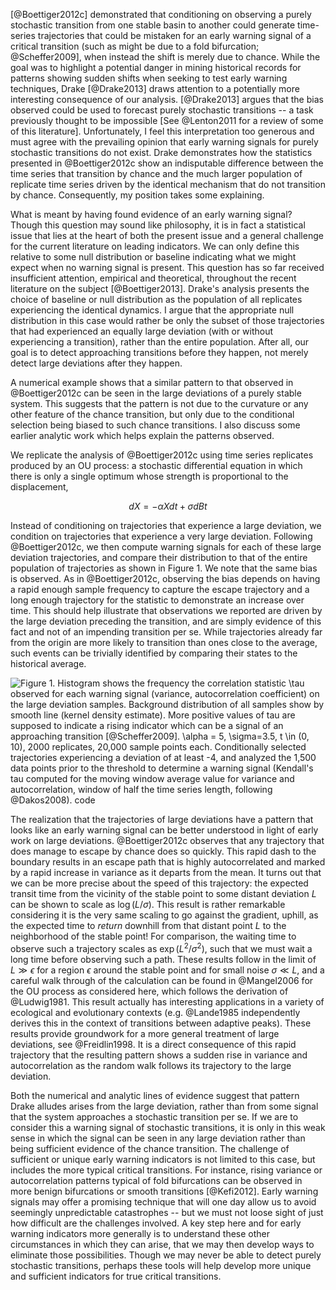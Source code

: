 
<!-- Intro: recap claims -->
[@Boettiger2012c] demonstrated that conditioning on observing a purely stochastic transition from one stable basin to another could generate time-series trajectories that could be mistaken for an early warning signal of a critical transition (such as might be due to a fold bifurcation; @Scheffer2009], when instead the shift is merely due to chance.  While the goal was to highlight a potential danger in mining historical records for patterns showing sudden shifts when seeking to test early warning techniques, Drake [@Drake2013] draws attention to a potentially more interesting consequence of our analysis.  [@Drake2013] argues that the bias observed could be used to forecast purely stochastic transitions -- a task previously thought to be impossible [See @Lenton2011 for a review of some of this literature].  Unfortunately, I feel this interpretation too generous and must agree with the prevailing opinion that early warning signals for purely stochastic transitions do not exist.  Drake demonstrates how the statistics presented in @Boettiger2012c show an indisputable difference between the time series that transition by chance and the much larger population of replicate time series driven by the identical mechanism that do not transition by chance.  Consequently, my position takes some explaining.  

<!-- Thesis -->
What is meant by having found evidence of an early warning signal?  Though this question may sound like philosophy, it is in fact a statistical issue that lies at the heart of both the present issue and a general challenge for the current literature on leading indicators. We can only define this relative to some null distribution or baseline indicating what we might expect when no warning signal is present. This question has so far received insufficient attention, empirical and theoretical, throughout the recent literature on the subject [@Boettiger2013].  Drake's analysis presents the choice of baseline or null distribution as the population of all replicates experiencing the identical dynamics.  I argue that the appropriate null distribution in this case would rather be only the subset of those trajectories that had experienced an equally large deviation (with or without experiencing a transition), rather than the entire population. After all, our goal is to detect approaching transitions before they happen, not merely detect large deviations after they happen.  

A numerical example shows that a similar pattern to that observed in @Boettiger2012c can be seen in the large deviations of a purely stable system. This suggests that the pattern is not due to the curvature or any other feature of the chance transition, but only due to the conditional selection being biased to such chance transitions.  I also discuss some earlier analytic work which helps explain the patterns observed. 


<!-- numerical example --> 

We replicate the analysis of @Boettiger2012c using time series replicates produced by an OU process: a stochastic differential equation in which there is only a single optimum whose strength is proportional to the displacement,

$$ dX = - \alpha X dt + \sigma dBt $$

Instead of conditioning on trajectories that experience a large deviation, we condition on trajectories that experience a very large deviation.  Following @Boettiger2012c, we then compute warning signals for each of these large deviation trajectories, and compare their distribution to that of the entire population of trajectories as shown in Figure 1. We note that the same bias is observed.  As in @Boettiger2012c, observing the bias depends on having a rapid enough sample frequency to capture the escape trajectory and a long enough trajectory for the statistic to demonstrate an increase over time. This should help illustrate that observations we reported are driven by the large deviation preceding the transition, and are simply evidence of this fact and not of an impending transition per se.  While trajectories already far from the origin are more likely to transition than ones close to the average, such events can be trivially identified by comparing their states to the historical average.  



![Figure 1. Histogram shows the frequency the correlation statistic $\tau$ observed for each warning signal (variance, autocorrelation coefficient) on the large deviation samples.  Background distribution of all samples show by smooth line (kernel density estimate).  More positive values of tau are supposed to indicate a rising indicator which can be a signal of an approaching transition [@Scheffer2009].   $\alpha = 5$, $\sigma=3.5$, $t \in (0, 10)$, 2000 replicates, 20,000 sample points each.  Conditionally selected trajectories experiencing a deviation of at least -4, and analyzed the 1,500 data points prior to the threshold to determine a warning signal (Kendall's tau computed for the moving window average value for variance and autocorrelation, window of half the time series length, following @Dakos2008).  [code](https://github.com/cboettig/earlywarning/blob/7460ea94c293844d8e88c83b95e3d80004817de6/inst/examples/beer.md)](8594745411_b3f97ffb2a_o.png) 



<!-- Analytic proofs -->

The realization that the trajectories of large deviations have a pattern that looks like an early warning signal can be better understood in light of early work on large deviations.   @Boettiger2012c observes that any trajectory that does manage to escape by chance does so quickly. This rapid dash to the boundary results in an escape path that is highly autocorrelated and marked by a rapid increase in variance as it departs from the mean.  It turns out that we can be more precise about the speed of this trajectory: the expected transit time from the vicinity of the stable point to some distant deviation $L$ can be shown to scale as $\log(L/\sigma)$. This result is rather remarkable considering it is the very same scaling to go against the gradient, uphill, as the expected time to *return* downhill from that distant point $L$ to the neighborhood of the stable point!  For comparison, the waiting time to observe such a trajectory scales as $\exp(L^2/\sigma^2)$, such that we must wait a long time before observing such a path.  These results follow in the limit of $L \gg \epsilon$ for a region $\epsilon$ around the stable point and for small noise $\sigma \ll L$, and a careful walk through of the calculation can be found in @Mangel2006 for the OU process as considered here, which follows the derivation of @Ludwig1981.  This result actually has interesting applications in a variety of ecological and evolutionary contexts (e.g. @Lande1985 independently derives this in the context of transitions between adaptive peaks).  These results provide groundwork for a more general treatment of large deviations, see @Freidlin1998. It is a direct consequence of this rapid trajectory that the resulting pattern shows a sudden rise in variance and autocorrelation as the random walk follows its trajectory to the large deviation. 




<!-- Conclusion -->
Both the numerical and analytic lines of evidence suggest that pattern Drake alludes arises from the large deviation, rather than from some signal that the system approaches a stochastic transition per se. If we are to consider this a warning signal of stochastic transitions, it is only in this weak sense in which the signal can be seen in any large deviation rather than being sufficient evidence of the chance transition. The challenge of sufficient or unique early warning indicators is not limited to this case, but includes the more typical critical transitions.  For instance, rising variance or autocorrelation patterns typical of fold bifurcations can be observed in more benign bifurcations or smooth transitions [@Kefi2012]. Early warning signals may offer a promising technique that will one day allow us to avoid seemingly unpredictable catastrophes -- but we must not loose sight of just how difficult are the challenges involved. A key step here and for early warning indicators more generally is to understand these other circumstances in which they can arise, that we may then develop ways to eliminate those possibilities.  Though we may never be able to detect purely stochastic transitions, perhaps these tools will help develop more unique and sufficient indicators for true critical transitions.  


